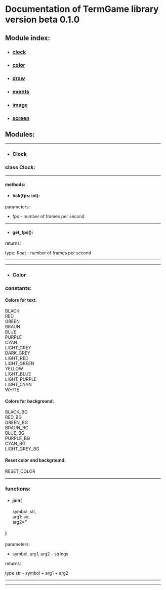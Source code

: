 # Documentation of TermGame library version beta 0.1.0

## Module index:
 + ### [clock](https://github.com/wchistow/TermGame/DOCUMENTATION.md###Clock)
 + ### [color](https://github.com/wchistow/TermGame/DOCUMENTATION.md###Color)
 + ### [draw](https://github.com/wchistow/TermGame/DOCUMENTATION.md###Draw)
 + ### [events](https://github.com/wchistow/TermGame/DOCUMENTATION.md###Events)
 + ### [image](https://github.com/wchistow/TermGame/DOCUMENTATION.md###Image)
 + ### [screen](https://github.com/wchistow/TermGame/DOCUMENTATION.md###Screen)

## Modules:

---
 + ### Clock
### class Clock:

---

#### methods:
 + #### tick(fps: int):
parameters:
 
 + fps - number of frames per second

---

 + #### get_fps():
returns:
 
 type: float - number of frames per second

---
---

 + ### Color

### constants:

#### Colors for text:
BLACK\
RED\
GREEN\
BRAUN\
BLUE\
PURPLE\
CYAN\
LIGHT_GREY\
DARK_GREY\
LIGHT_RED\
LIGHT_GREEN\
YELLOW\
LIGHT_BLUE\
LIGHT_PURPLE\
LIGHT_CYAN\
WHITE

#### Colors for background:
BLACK_BG\
RED_BG\
GREEN_BG\
BRAUN_BG\
BLUE_BG\
PURPLE_BG\
CYAN_BG\
LIGHT_GREY_BG

#### Reset color and background:
RESET_COLOR

---
### functions:

 + #### join(
   symbol: str,\
   arg1: str,\
   arg2=''
#### )
parameters:

 + symbol, arg1, arg2 - strings

returns:

type str - symbol + arg1 + arg2

---
---
